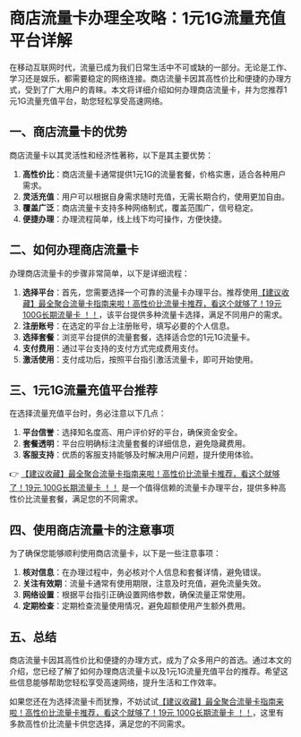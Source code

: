 # 商店流量卡办理全攻略：1元1G流量充值平台详解

在移动互联网时代，流量已成为我们日常生活中不可或缺的一部分。无论是工作、学习还是娱乐，都需要稳定的网络连接。商店流量卡因其高性价比和便捷的办理方式，受到了广大用户的青睐。本文将详细介绍如何办理商店流量卡，并为您推荐1元1G流量充值平台，助您轻松享受高速网络。

## 一、商店流量卡的优势

商店流量卡以其灵活性和经济性著称，以下是其主要优势：

1. **高性价比**：商店流量卡通常提供1元1G的流量套餐，价格实惠，适合各种用户需求。
2. **灵活充值**：用户可以根据自身需求随时充值，无需长期合约，使用更加自由。
3. **覆盖广泛**：商店流量卡支持多种网络制式，覆盖范围广，信号稳定。
4. **便捷办理**：办理流程简单，线上线下均可操作，方便快捷。

## 二、如何办理商店流量卡

办理商店流量卡的步骤非常简单，以下是详细流程：

1. **选择平台**：首先，您需要选择一个可靠的流量卡办理平台。推荐使用[【建议收藏】最全聚合流量卡指南来啦！高性价比流量卡推荐，看这个就够了！19元 100G长期流量卡 ！！](https://bit.ly/Liuliangka)，该平台提供多种流量卡选择，满足不同用户的需求。
2. **注册账号**：在选定的平台上注册账号，填写必要的个人信息。
3. **选择套餐**：浏览平台提供的流量套餐，选择适合您的1元1G流量卡。
4. **支付费用**：通过平台支持的支付方式完成费用支付。
5. **激活使用**：支付成功后，按照平台指引激活流量卡，即可开始使用。

## 三、1元1G流量充值平台推荐

在选择流量充值平台时，务必注意以下几点：

1. **平台信誉**：选择知名度高、用户评价好的平台，确保资金安全。
2. **套餐透明**：平台应明确标注流量套餐的详细信息，避免隐藏费用。
3. **客服支持**：优质的客服支持能够及时解决用户问题，提升使用体验。

👉 [【建议收藏】最全聚合流量卡指南来啦！高性价比流量卡推荐，看这个就够了！19元 100G长期流量卡 ！！](https://bit.ly/Liuliangka) 是一个值得信赖的流量卡办理平台，提供多种高性价比流量套餐，满足您的不同需求。

## 四、使用商店流量卡的注意事项

为了确保您能够顺利使用商店流量卡，以下是一些注意事项：

1. **核对信息**：在办理过程中，务必核对个人信息和套餐详情，避免错误。
2. **关注有效期**：流量卡通常有使用期限，注意及时充值，避免流量失效。
3. **网络设置**：根据平台指引正确设置网络参数，确保流量正常使用。
4. **定期检查**：定期检查流量使用情况，避免超额使用产生额外费用。

## 五、总结

商店流量卡因其高性价比和便捷的办理方式，成为了众多用户的首选。通过本文的介绍，您已经了解了如何办理商店流量卡以及1元1G流量充值平台的推荐。希望这些信息能够帮助您轻松享受高速网络，提升生活和工作效率。

如果您还在为选择流量卡而犹豫，不妨试试[【建议收藏】最全聚合流量卡指南来啦！高性价比流量卡推荐，看这个就够了！19元 100G长期流量卡 ！！](https://bit.ly/Liuliangka)，这里有多款高性价比流量卡供您选择，满足您的不同需求。